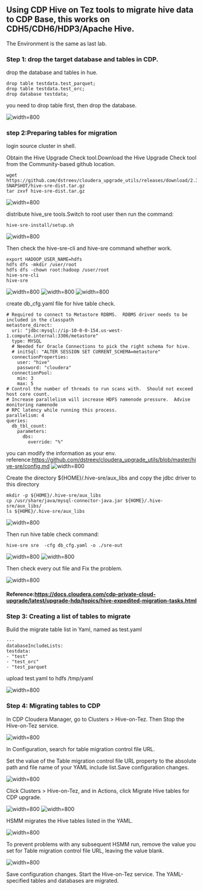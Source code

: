  ## Using CDP Hive on Tez tools to migrate hive data to CDP Base, this works on CDH5/CDH6/HDP3/Apache Hive.
The Environment is the same as last lab.

### Step 1: drop the target database and tables in CDP.
drop the database and tables in hue.
``` drop table testdata.test;
drop table testdata.test_parquet;
drop table testdata.test_orc;
drop database testdata;
```

you need to drop table first, then drop the database.


![width=800](/images/drop_tables&databases.jpg)

### step 2:Preparing tables for migration
login source cluster in shell.

Obtain the Hive Upgrade Check tool.Download the Hive Upgrade Check tool from the Community-based github location.

```
wget https://github.com/dstreev/cloudera_upgrade_utils/releases/download/2.3.6.6-SNAPSHOT/hive-sre-dist.tar.gz
tar zxvf hive-sre-dist.tar.gz
```

![width=800](/images/get_hive_check_source.jpg)

distribute hive_sre tools.Switch to root user then run the command:
```
hive-sre-install/setup.sh
```
![width=800](/images/setup_hive_sre_tools.jpg)

Then check the hive-sre-cli and hive-sre command whether work.
```
export HADOOP_USER_NAME=hdfs
hdfs dfs -mkdir /user/root
hdfs dfs -chown root:hadoop /user/root
hive-sre-cli
hive-sre
```

![width=800](/images/check_hive_src_cli_work.jpg)
![width=800](/images/check_hive_src_cli_work2.jpg)
![width=800](/images/check_hive_src_work.jpg)

create db_cfg.yaml file for hive table check.
```
# Required to connect to Metastore RDBMS.  RDBMS driver needs to be included in the classpath
metastore_direct:
  uri: "jdbc:mysql://ip-10-0-0-154.us-west-1.compute.internal:3306/metastore" 
  type: MYSQL
  # Needed for Oracle Connections to pick the right schema for hive.
  # initSql: "ALTER SESSION SET CURRENT_SCHEMA=metastore"
  connectionProperties:
    user: "hive"
    password: "cloudera"
  connectionPool:
    min: 3
    max: 5
# Control the number of threads to run scans with.  Should not exceed host core count.
# Increase parallelism will increase HDFS namenode pressure.  Advise monitoring namenode
# RPC latency while running this process.
parallelism: 4
queries:
  db_tbl_count:
    parameters:
      dbs:
        override: "%"
```
you can modify the information as your env. reference:https://github.com/dstreev/cloudera_upgrade_utils/blob/master/hive-sre/config.md
![width=800](/images/create_db_cfg_yaml.jpg)

Create the directory ${HOME}/.hive-sre/aux_libs and copy the jdbc driver to this directory

```
mkdir -p ${HOME}/.hive-sre/aux_libs
cp /usr/share/java/mysql-connector-java.jar ${HOME}/.hive-sre/aux_libs/
ls ${HOME}/.hive-sre/aux_libs
```
![width=800](/create_and_copy_driver.jpg)


Then run hive table check command:

```
hive-sre sre  -cfg db_cfg.yaml -o ./sre-out
```
![width=800](/images/run_hive_sre_command1.jpg)
![width=800](/images/run_hive_sre_command2.jpg)

Then check every out file and Fix the problem.

![width=800](/images/run_hive_sre_command_result.jpg)

#### Reference:https://docs.cloudera.com/cdp-private-cloud-upgrade/latest/upgrade-hdp/topics/hive-expedited-migration-tasks.html


### Step 3: Creating a list of tables to migrate
Build the migrate table list in Yaml, named as test.yaml

```
---
databaseIncludeLists:
testdata:
- "test"
- "test_orc"
- "test_parquet
```

upload test.yaml to hdfs /tmp/yaml

![width=800](/images/upload_yaml_to_hdfs.jpg)

### Step 4: Migrating tables to CDP
In CDP Cloudera Manager, go to Clusters > Hive-on-Tez. Then Stop the Hive-on-Tez service.

![width=800](/images/stop_hive_on_tez_services.jpg)

In Configuration, search for table migration control file URL.

Set the value of the Table migration control file URL property to the absolute path and file name of your YAML include list.Save configuration changes.

![width=800](/images/set_migration_file.jpg)

Click Clusters > Hive-on-Tez, and in Actions, click Migrate Hive tables for CDP upgrade.

![width=800](/images/start_migration_hive_table.jpg)
![width=800](/images/confirm_migrate_hive_table.jpg)

HSMM migrates the Hive tables listed in the YAML.

![width=800](/images/start_migration_hive_table.jpg)


To prevent problems with any subsequent HSMM run, remove the value you set for Table migration control file URL, leaving the value blank.

![width=800](/images/start_migration_hive_table.jpg)

Save configuration changes.
Start the Hive-on-Tez service.
The YAML-specified tables and databases are migrated.

